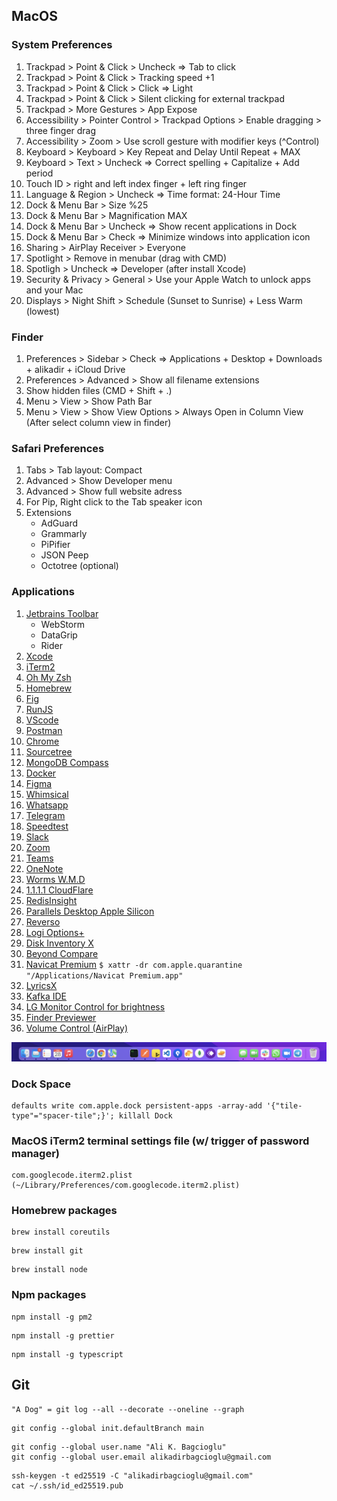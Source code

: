 
## MacOS

### System Preferences 

1. Trackpad > Point & Click > Uncheck => Tab to click 
2. Trackpad > Point & Click > Tracking speed +1
3. Trackpad > Point & Click > Click => Light
4. Trackpad > Point & Click > Silent clicking for external trackpad
7. Trackpad > More Gestures > App Expose
8. Accessibility > Pointer Control > Trackpad Options > Enable dragging > three finger drag
9. Accessibility > Zoom > Use scroll gesture with modifier keys (^Control)
10. Keyboard > Keyboard > Key Repeat and Delay Until Repeat + MAX
11. Keyboard > Text > Uncheck => Correct spelling + Capitalize + Add period
12. Touch ID > right and left index finger + left ring finger
13. Language & Region > Uncheck => Time format: 24-Hour Time
14. Dock & Menu Bar > Size %25 
15. Dock & Menu Bar > Magnification MAX
16. Dock & Menu Bar > Uncheck => Show recent applications in Dock
17. Dock & Menu Bar > Check => Minimize windows into application icon
18. Sharing > AirPlay Receiver > Everyone
19. Spotlight > Remove in menubar (drag with CMD)
20. Spotligh > Uncheck => Developer (after install Xcode)
21. Security & Privacy > General > Use your Apple Watch to unlock apps and your Mac
22. Displays > Night Shift > Schedule (Sunset to Sunrise) + Less Warm (lowest)

### Finder

1. Preferences > Sidebar > Check => Applications + Desktop + Downloads + alikadir + iCloud Drive
2. Preferences > Advanced > Show all filename extensions
3. Show hidden files (CMD + Shift + .)
4. Menu > View > Show Path Bar
5. Menu > View > Show View Options > Always Open in Column View (After select column view in finder)

### Safari Preferences

1. Tabs > Tab layout: Compact
2. Advanced > Show Developer menu
3. Advanced > Show full website adress
4. For Pip, Right click to the Tab speaker icon 
5. Extensions 
   - AdGuard
   - Grammarly
   - PiPifier
   - JSON Peep
   - Octotree (optional)

### Applications

1. [Jetbrains Toolbar](https://www.jetbrains.com/toolbox-app/)
   - WebStorm
   - DataGrip
   - Rider
3. [Xcode](https://apps.apple.com/tr/app/xcode/id497799835)
4. [iTerm2](https://iterm2.com/downloads.html)
5. [Oh My Zsh](https://ohmyz.sh/#install)
6. [Homebrew](https://brew.sh/index_tr)
8. [Fig](https://fig.io)
10. [RunJS](https://runjs.app/#platforms)
11. [VScode](https://code.visualstudio.com/Download)
12. [Postman](https://www.postman.com/downloads)
13. [Chrome](https://www.google.com/intl/tr_tr/chrome)
14. [Sourcetree](https://www.sourcetreeapp.com)
15. [MongoDB Compass](https://www.mongodb.com/try/download/compass)
16. [Docker](https://www.docker.com/get-started)
17. [Figma](https://www.figma.com/downloads)
18. [Whimsical](https://whimsical.com)
19. [Whatsapp](https://apps.apple.com/tr/app/whatsapp-desktop/id1147396723)
20. [Telegram](https://apps.apple.com/tr/app/telegram/id747648890)
21. [Speedtest](https://apps.apple.com/tr/app/speedtest-by-ookla/id1153157709)
22. [Slack](https://apps.apple.com/tr/app/slack-for-desktop/id803453959)
23. [Zoom](https://zoom.us/download#client_4meeting)
24. [Teams](https://www.microsoft.com/tr-tr/microsoft-teams/download-app#desktopAppDownloadregion)
25. [OneNote](https://apps.apple.com/tr/app/microsoft-onenote/id784801555)
26. [Worms W.M.D](https://nmac.to/site/worms-w-m-d)
27. [1.1.1.1 CloudFlare](https://1.1.1.1)
28. [RedisInsight](https://redis.com/redis-enterprise/redis-insight)
29. [Parallels Desktop Apple Silicon](https://nmac.to/site/parallels-desktop)
30. [Reverso](https://context.reverso.net/translation/windows-mac-app)
31. [Logi Options+](https://www.logitech.com/en-us/software/logi-options-plus.html)
32. [Disk Inventory X](https://www.derlien.com)
33. [Beyond Compare](https://www.scootersoftware.com/download.php)
34. [Navicat Premium](https://nmac.to/navicat-premium) ```$ xattr -dr com.apple.quarantine "/Applications/Navicat Premium.app"```
35. [LyricsX](https://github.com/ddddxxx/LyricsX)
36. [Kafka IDE](https://kafkaide.com)
37. [LG Monitor Control for brightness](https://github.com/MonitorControl/MonitorControl)
38. [Finder Previewer](https://github.com/whomwah/qlstephen)
39. [Volume Control (AirPlay)](https://github.com/alberti42/Volume-Control)


![my macos dock](https://raw.githubusercontent.com/alikadir/configs/main/dock.png)

### Dock Space
```
defaults write com.apple.dock persistent-apps -array-add '{"tile-type"="spacer-tile";}'; killall Dock
```

### MacOS iTerm2 terminal settings file (w/ trigger of password manager)
```
com.googlecode.iterm2.plist (~/Library/Preferences/com.googlecode.iterm2.plist)
```

### Homebrew packages
```
brew install coreutils
```
```
brew install git
```
```
brew install node
```

### Npm packages
```
npm install -g pm2
```
```
npm install -g prettier
```
```
npm install -g typescript
```

## Git
```
"A Dog" = git log --all --decorate --oneline --graph
```
```
git config --global init.defaultBranch main
```
```
git config --global user.name "Ali K. Bagcioglu"
git config --global user.email alikadirbagcioglu@gmail.com
```
```
ssh-keygen -t ed25519 -C "alikadirbagcioglu@gmail.com"
cat ~/.ssh/id_ed25519.pub 
```


